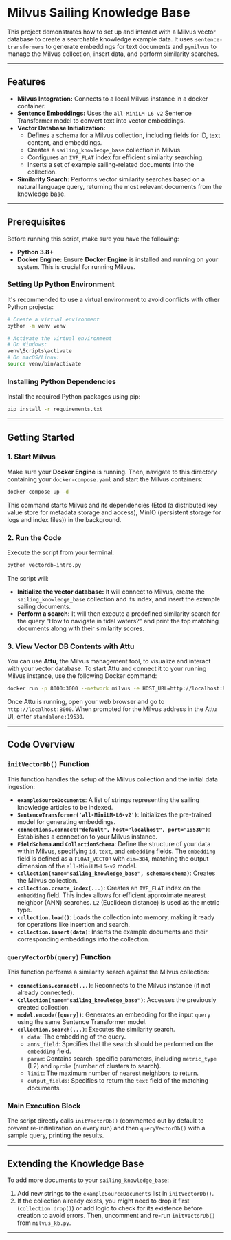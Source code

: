# Milvus Sailing Knowledge Base

This project demonstrates how to set up and interact with a Milvus vector database to create a searchable knowledge example data. It uses `sentence-transformers` to generate embeddings for text documents and `pymilvus` to manage the Milvus collection, insert data, and perform similarity searches.

---

## Features

* **Milvus Integration:** Connects to a local Milvus instance in a docker container.
* **Sentence Embeddings:** Uses the `all-MiniLM-L6-v2` Sentence Transformer model to convert text into vector embeddings.
* **Vector Database Initialization:**
    * Defines a schema for a Milvus collection, including fields for ID, text content, and embeddings.
    * Creates a `sailing_knowledge_base` collection in Milvus.
    * Configures an `IVF_FLAT` index for efficient similarity searching.
    * Inserts a set of example sailing-related documents into the collection.
* **Similarity Search:** Performs vector similarity searches based on a natural language query, returning the most relevant documents from the knowledge base.

---

## Prerequisites

Before running this script, make sure you have the following:

* **Python 3.8+**
* **Docker Engine:** Ensure **Docker Engine** is installed and running on your system. This is crucial for running Milvus.

### Setting Up Python Environment

It's recommended to use a virtual environment to avoid conflicts with other Python projects:

```bash
# Create a virtual environment
python -m venv venv

# Activate the virtual environment
# On Windows:
venv\Scripts\activate
# On macOS/Linux:
source venv/bin/activate
```

### Installing Python Dependencies

Install the required Python packages using pip:

```bash
pip install -r requirements.txt
```

---

## Getting Started

### 1. Start Milvus

Make sure your **Docker Engine** is running. Then, navigate to this directory containing your `docker-compose.yaml` and start the Milvus containers:

```bash
docker-compose up -d
```

This command starts Milvus and its dependencies (Etcd (a distributed key value store for metadata storage and access), MinIO (persistent storage for logs and index files)) in the background.

### 2. Run the Code

Execute the script from your terminal:

```bash
python vectordb-intro.py
```

The script will:
* **Initialize the vector database:** It will connect to Milvus, create the `sailing_knowledge_base` collection and its index, and insert the example sailing documents.
* **Perform a search:** It will then execute a predefined similarity search for the query "How to navigate in tidal waters?" and print the top matching documents along with their similarity scores.

### 3. View Vector DB Contents with Attu

You can use **Attu**, the Milvus management tool, to visualize and interact with your vector database. To start Attu and connect it to your running Milvus instance, use the following Docker command:

```bash
docker run -p 8000:3000 --network milvus -e HOST_URL=http://localhost:8000 -e MILVUS_URL=standalone:19530 zilliz/attu:latest
```

Once Attu is running, open your web browser and go to `http://localhost:8000`. When prompted for the Milvus address in the Attu UI, enter `standalone:19530`.

---

## Code Overview

### `initVectorDb()` Function

This function handles the setup of the Milvus collection and the initial data ingestion:

* **`exampleSourceDocuments`**: A list of strings representing the sailing knowledge articles to be indexed.
* **`SentenceTransformer('all-MiniLM-L6-v2')`**: Initializes the pre-trained model for generating embeddings.
* **`connections.connect("default", host="localhost", port="19530")`**: Establishes a connection to your Milvus instance.
* **`FieldSchema` and `CollectionSchema`**: Define the structure of your data within Milvus, specifying `id`, `text`, and `embedding` fields. The `embedding` field is defined as a `FLOAT_VECTOR` with `dim=384`, matching the output dimension of the `all-MiniLM-L6-v2` model.
* **`Collection(name="sailing_knowledge_base", schema=schema)`**: Creates the Milvus collection.
* **`collection.create_index(...)`**: Creates an `IVF_FLAT` index on the `embedding` field. This index allows for efficient approximate nearest neighbor (ANN) searches. `L2` (Euclidean distance) is used as the metric type.
* **`collection.load()`**: Loads the collection into memory, making it ready for operations like insertion and search.
* **`collection.insert(data)`**: Inserts the example documents and their corresponding embeddings into the collection.

### `queryVectorDb(query)` Function

This function performs a similarity search against the Milvus collection:

* **`connections.connect(...)`**: Reconnects to the Milvus instance (if not already connected).
* **`Collection(name="sailing_knowledge_base")`**: Accesses the previously created collection.
* **`model.encode([query])`**: Generates an embedding for the input `query` using the same Sentence Transformer model.
* **`collection.search(...)`**: Executes the similarity search.
    * `data`: The embedding of the query.
    * `anns_field`: Specifies that the search should be performed on the `embedding` field.
    * `param`: Contains search-specific parameters, including `metric_type` (L2) and `nprobe` (number of clusters to search).
    * `limit`: The maximum number of nearest neighbors to return.
    * `output_fields`: Specifies to return the `text` field of the matching documents.

### Main Execution Block

The script directly calls `initVectorDb()` (commented out by default to prevent re-initialization on every run) and then `queryVectorDb()` with a sample query, printing the results.

---

## Extending the Knowledge Base

To add more documents to your `sailing_knowledge_base`:

1.  Add new strings to the `exampleSourceDocuments` list in `initVectorDb()`.
2.  If the collection already exists, you might need to drop it first (`collection.drop()`) or add logic to check for its existence before creation to avoid errors. Then, uncomment and re-run `initVectorDb()` from `milvus_kb.py`.

---